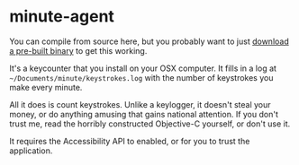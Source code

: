 # minute-agent

You can compile from source here, but you probably want to just [download a pre-built binary](https://github.com/tmcw/minute-agent/downloads)
to get this working.

It's a keycounter that you install on your OSX
computer. It fills in a log at `~/Documents/minute/keystrokes.log` with
the number of keystrokes you make every minute.

All it does is count keystrokes. Unlike a keylogger,
it doesn't steal your money, or do anything amusing that gains
national attention. If you don't trust me,
read the horribly constructed Objective-C yourself, or
don't use it.

It requires the Accessibility API to enabled,
or for you to trust the application.